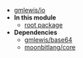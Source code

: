 - [gmlewis/io](gmlewis/io/)
- **In this module**
  - [root package](gmlewis/io/members)
- **Dependencies**
  - [gmlewis/base64](gmlewis/base64/)
  - [moonbitlang/core](moonbitlang/core/)
